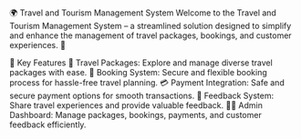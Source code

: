 🌍 Travel and Tourism Management System
Welcome to the Travel and Tourism Management System – a streamlined solution designed to simplify and enhance the management of travel packages, bookings, and customer experiences. 🚀

🎯 Key Features
🧳 Travel Packages: Explore and manage diverse travel packages with ease.
📅 Booking System: Secure and flexible booking process for hassle-free travel planning.
💳 Payment Integration: Safe and secure payment options for smooth transactions.
📝 Feedback System: Share travel experiences and provide valuable feedback.
👨‍💼 Admin Dashboard: Manage packages, bookings, payments, and customer feedback efficiently.

